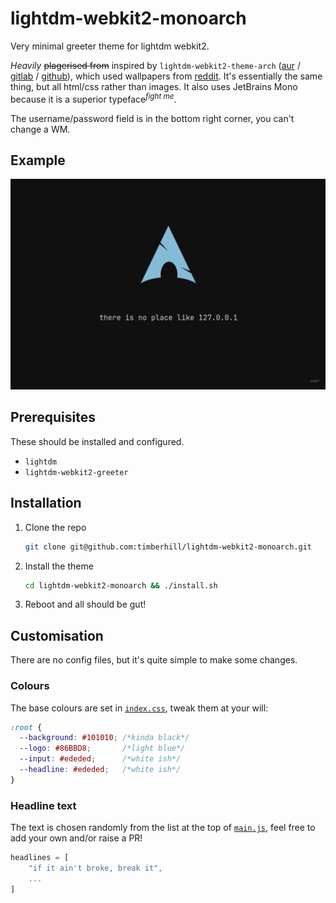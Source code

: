 # lightdm-webkit2-monoarch

Very minimal greeter theme for lightdm webkit2.

_Heavily_ ~~plagerised from~~ inspired by `lightdm-webkit2-theme-arch` ([aur](https://aur.archlinux.org/packages/lightdm-webkit2-theme-arch/) / [gitlab](https://gitlab.com/kenogo/lightdm-webkit2-theme-arch) / [github](https://github.com/kenogo/lightdm-webkit2-theme-arch)), which used wallpapers from [reddit](https://www.reddit.com/r/archlinux/comments/4gc2lw/some_arch_wallpapers_i_made/?st=ivzxvmxu&sh=727d2f4e).
It's essentially the same thing, but all html/css rather than images. It also uses JetBrains Mono because it is a superior typeface<sup>_fight me_</sup>.

The username/password field is in the bottom right corner, you can't change a WM.

## Example

![Screenshot](screenshots/screen.png)

## Prerequisites

These should be installed and configured.

- `lightdm`
- `lightdm-webkit2-greeter`

## Installation

1. Clone the repo
    ```sh
    git clone git@github.com:timberhill/lightdm-webkit2-monoarch.git
    ```

2. Install the theme
    ```sh
    cd lightdm-webkit2-monoarch && ./install.sh
    ```

3. Reboot and all should be gut!

## Customisation

There are no config files, but it's quite simple to make some changes.

### Colours

The base colours are set in [`index.css`](index.css), tweak them at your will:

```css
:root {
  --background: #101010; /*kinda black*/
  --logo: #86BBD8;       /*light blue*/
  --input: #ededed;      /*white ish*/
  --headline: #ededed;   /*white ish*/
}
```
### Headline text

The text is chosen randomly from the list at the top of [`main.js`](main.js), feel free to add your own and/or raise a PR!

```javascript
headlines = [
    "if it ain't broke, break it",
    ...
]
```

